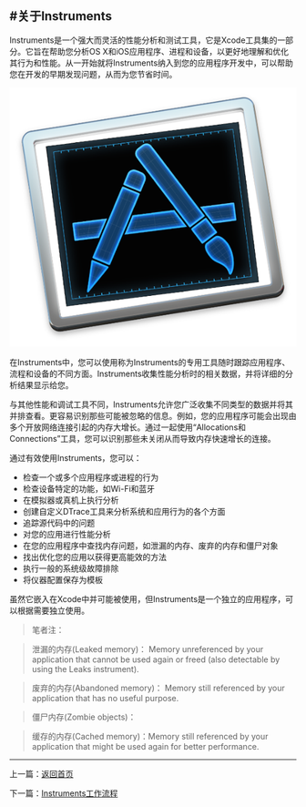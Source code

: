 #关于Instruments
-------------------------------

Instruments是一个强大而灵活的性能分析和测试工具，它是Xcode工具集的一部分。它旨在帮助您分析OS X和iOS应用程序、进程和设备，以更好地理解和优化其行为和性能。从一开始就将Instruments纳入到您的应用程序开发中，可以帮助您在开发的早期发现问题，从而为您节省时间。

![instruments_app_icon](images/instruments_app_icon_2x.png)

在Instruments中，您可以使用称为Instruments的专用工具随时跟踪应用程序、流程和设备的不同方面。Instruments收集性能分析时的相关数据，并将详细的分析结果显示给您。

与其他性能和调试工具不同，Instruments允许您广泛收集不同类型的数据并将其并排查看。更容易识别那些可能被忽略的信息。例如，您的应用程序可能会出现由多个开放网络连接引起的内存大增长。通过一起使用“Allocations和Connections”工具，您可以识别那些未关闭从而导致内存快速增长的连接。

通过有效使用Instruments，您可以：
* 检查一个或多个应用程序或进程的行为
* 检查设备特定的功能，如Wi-Fi和蓝牙
* 在模拟器或真机上执行分析
* 创建自定义DTrace工具来分析系统和应用行为的各个方面
* 追踪源代码中的问题
* 对您的应用进行性能分析
* 在您的应用程序中查找内存问题，如泄漏的内存、废弃的内存和僵尸对象
* 找出优化您的应用以获得更高能效的方法
* 执行一般的系统级故障排除
* 将仪器配置保存为模板

虽然它嵌入在Xcode中并可能被使用，但Instruments是一个独立的应用程序，可以根据需要独立使用。


>笔者注： 

>泄漏的内存(Leaked memory)： Memory unreferenced by your application that cannot be used again or freed (also detectable by using the Leaks instrument).

>废弃的内存(Abandoned memory)： Memory still referenced by your application that has no useful purpose.

>僵尸内存(Zombie objects)：

>缓存的内存(Cached memory)：Memory still referenced by your application that might be used again for better performance.


--------------------------------------------

上一篇：[返回首页](玩转Instruments.md)

下一篇：[Instruments工作流程](Instruments工作流程.md)